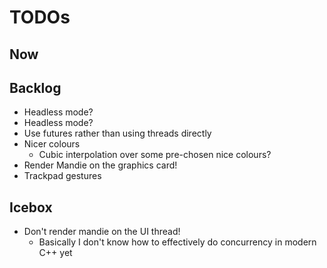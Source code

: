 # TODOs

## Now

## Backlog
- Headless mode?
- Headless mode?
- Use futures rather than using threads directly
- Nicer colours
  - Cubic interpolation over some pre-chosen nice colours?
- Render Mandie on the graphics card!
- Trackpad gestures

## Icebox
- Don't render mandie on the UI thread!
  - Basically I don't know how to effectively do concurrency in modern C++ yet
